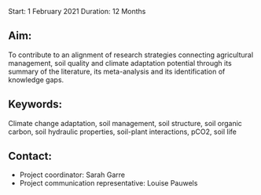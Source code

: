 Start:	1 February 2021
Duration:	12 Months

## Aim:	

To contribute to an alignment of research strategies connecting agricultural management, soil quality and climate adaptation potential through its summary of the literature, its meta-analysis and its identification of knowledge gaps.

## Keywords:	

Climate change adaptation, soil management, soil structure, soil organic carbon, soil hydraulic properties, soil-plant interactions, pCO2, soil life    

## Contact:	

- Project coordinator: Sarah Garre 
- Project communication representative: Louise Pauwels 